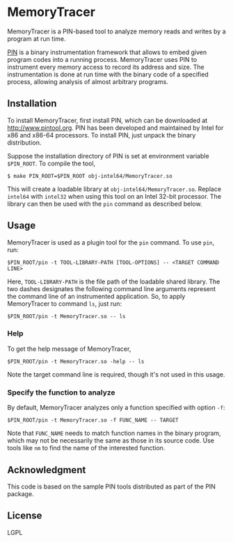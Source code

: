 MemoryTracer
============

MemoryTracer is a PIN-based tool to analyze memory reads and writes by a program at run time.

[PIN](http://www.pintool.org) is a binary instrumentation framework that allows to embed given program codes into a running process. MemoryTracer uses PIN to instrument every memory access to record its address and size. The instrumentation is done at run time with the binary code of a specified process, allowing analysis of almost arbitrary programs.

## Installation

To install MemoryTracer, first install PIN, which can be downloaded at http://www.pintool.org. PIN has been developed and maintained by Intel for x86 and x86-64 processors. To install PIN, just unpack the binary distribution.

Suppose the installation directory of PIN is set at environment variable `$PIN_ROOT`. To compile the tool,

```
$ make PIN_ROOT=$PIN_ROOT obj-intel64/MemoryTracer.so
```

This will create a loadable library at `obj-intel64/MemoryTracer.so`. Replace `intel64` with `intel32` when using this tool on an Intel 32-bit processor. The library can then be used with the `pin` command as described below.


## Usage

MemoryTracer is used as a plugin tool for the `pin` command. To use `pin`, run:

```
$PIN_ROOT/pin -t TOOL-LIBRARY-PATH [TOOL-OPTIONS] -- <TARGET COMMAND LINE>
```

Here, `TOOL-LIBRARY-PATH` is the file path of the loadable shared library. The two dashes designates the following command line arguments represent the command line of an instrumented application. So, to apply MemoryTracer to command `ls`, just run:

```
$PIN_ROOT/pin -t MemoryTracer.so -- ls
```

### Help

To get the help message of MemoryTracer,

```
$PIN_ROOT/pin -t MemoryTracer.so -help -- ls
```

Note the target command line is required, though it's not used in this usage.

### Specify the function to analyze

By default, MemoryTracer analyzes only a function specified with option `-f`:

```
$PIN_ROOT/pin -t MemoryTracer.so -f FUNC_NAME -- TARGET
```

Note that `FUNC_NAME` needs to match function names in the binary program, which may not be necessarily the same as those in its source code. Use tools like `nm` to find the name of the interested function.

## Acknowledgment

This code is based on the sample PIN tools distributed as part of the PIN package.

## License

LGPL









